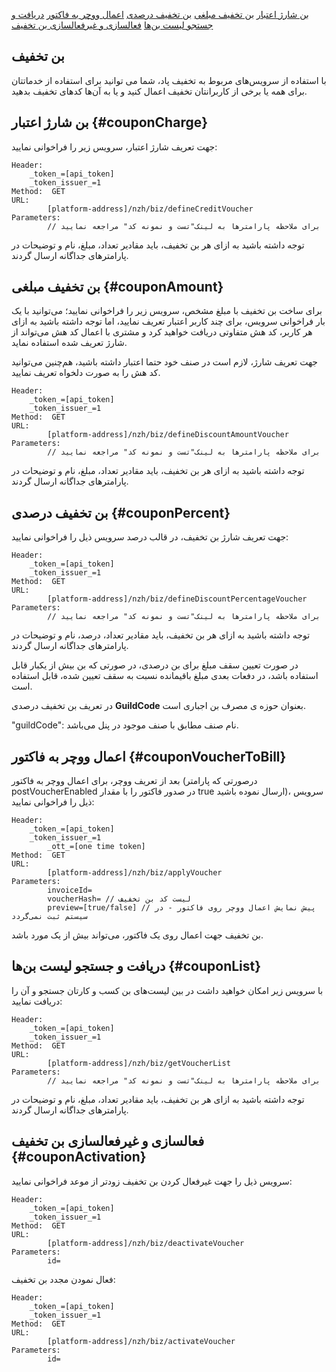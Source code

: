 

[بن شارژ اعتبار](#couponCharge)
[بن تخفیف مبلغی](#couponAmount)
[بن تخفیف درصدی](#couponPercent)
[اعمال ووچر به فاکتور](#couponVoucherToBill)
[دریافت و جستجو لیست بن‌ها](#couponList)
[فعالسازی و غیرفعالسازی بن تخفیف](#couponActivation)

## بن تخفیف

با استفاده از سرویس‌های مربوط به تخفیف پاد، شما می توانید برای استفاده از خدما‌تتان برای همه یا برخی از کاربر‌انتان تخفیف اعمال کنید و یا به آن‌ها کد‌های تخفیف بدهید.

## بن شارژ اعتبار {#couponCharge}

جهت تعریف شارژ اعتبار، سرویس زیر را فراخوانی نمایید:

```
Header:
	_token_=[api_token]
	_token_issuer_=1
Method:  GET 
URL:
        [platform-address]/nzh/biz/defineCreditVoucher
Parameters:
        // برای ملاحظه پارامترها به لینک"تست و نمونه کد" مراجعه نمایید
```

توجه داشته باشید به ازای هر بن تخفیف، باید مقادیر تعداد، مبلغ، نام و توضیحات در پارامترهای جداگانه ارسال گردند.

## بن تخفیف مبلغی {#couponAmount}

برای ساخت بن تخفیف با مبلغ مشخص، سرویس زیر را فراخوانی نمایید؛ می‌توانید با یک بار فراخوانی سرویس، برای چند کاربر اعتبار تعریف نمایید، اما توجه داشته باشید به ازای هر کاربر، کد هش متفاوتی دریافت خواهید کرد و مشتری با اعمال کد هش می‌تواند از شارژ تعریف شده استفاده نماید.

جهت تعریف شارژ، لازم است در صنف خود حتما اعتبار داشته باشید، هم‌چنین می‌توانید کد هش را به صورت دلخواه تعریف نمایید.

```
Header:
	_token_=[api_token]
	_token_issuer_=1
Method:  GET 
URL:
        [platform-address]/nzh/biz/defineDiscountAmountVoucher
Parameters:
        // برای ملاحظه پارامترها به لینک"تست و نمونه کد" مراجعه نمایید
```

توجه داشته باشید به ازای هر بن تخفیف، باید مقادیر تعداد، مبلغ، نام و توضیحات در پارامترهای جداگانه ارسال گردند.

## بن تخفیف درصدی {#couponPercent}

جهت تعریف شارژ بن تخفیف، در قالب درصد سرویس ذیل را فراخوانی نمایید:

```
Header:
	_token_=[api_token]
	_token_issuer_=1
Method:  GET 
URL:
        [platform-address]/nzh/biz/defineDiscountPercentageVoucher
Parameters:
        // برای ملاحظه پارامترها به لینک"تست و نمونه کد" مراجعه نمایید
```

توجه داشته باشید به ازای هر بن تخفیف، باید مقادیر تعداد، درصد، نام و توضیحات در پارامترهای جداگانه ارسال گردند.

در صورت تعیین سقف مبلغ برای بن درصدی، در صورتی که بن بیش از یکبار قابل استفاده باشد، در دفعات بعدی مبلغ باقیمانده نسبت به سقف تعیین شده، قابل استفاده است.

در تعریف بن تخفیف درصدی **GuildCode** بعنوان حوزه ی مصرف بن اجباری است.

"guildCode":  نام صنف مطابق با صنف موجود در پنل می‌باشد.

## اعمال ووچر به فاکتور {#couponVoucherToBill}

بعد از تعریف ووچر، برای اعمال ووچر به فاکتور (درصورتی که پارامتر postVoucherEnabled در صدور فاکتور را با مقدار true ارسال نموده باشید)، سرویس ذیل را فراخوانی نمایید:

```
Header:
	_token_=[api_token]
	_token_issuer_=1
        _ott_=[one time token]
Method:  GET 
URL:
        [platform-address]/nzh/biz/applyVoucher
Parameters:
        invoiceId= 
        voucherHash= // لیست کد بن تخفیف
        preview=[true/false] // پیش نمایش اعمال ووچر روی فاکتور - در سیستم ثبت نمی‌گردد
```

بن تخفیف جهت اعمال روی یک فاکتور، می‌تواند بیش از یک مورد باشد.

## دریافت و جستجو لیست بن‌ها {#couponList}

با سرویس زیر امکان خواهید داشت در بین لیست‌های بن کسب و کارتان جستجو و آن را دریافت نمایید:

```
Header:
	_token_=[api_token]
	_token_issuer_=1
Method:  GET 
URL:
        [platform-address]/nzh/biz/getVoucherList
Parameters:
        // برای ملاحظه پارامترها به لینک"تست و نمونه کد" مراجعه نمایید
```

توجه داشته باشید به ازای هر بن تخفیف، باید مقادیر تعداد، مبلغ، نام و توضیحات در پارامترهای جداگانه ارسال گردند.

## فعالسازی و غیرفعالسازی بن تخفیف {#couponActivation}

سرویس ذیل را جهت غیرفعال کردن بن تخفیف زودتر از موعد فراخوانی نمایید:

```
Header:
	_token_=[api_token]
	_token_issuer_=1
Method:  GET 
URL:
        [platform-address]/nzh/biz/deactivateVoucher
Parameters:
        id=
```

فعال نمودن مجدد بن تخفیف:

```
Header:
	_token_=[api_token]
	_token_issuer_=1
Method:  GET 
URL:
        [platform-address]/nzh/biz/activateVoucher
Parameters:
        id=
```









